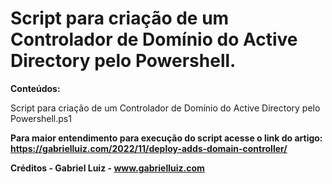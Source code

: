 # Script para criação de um Controlador de Domínio do Active Directory pelo Powershell.

**Conteúdos:**

Script para criação de um Controlador de Domínio do Active Directory pelo Powershell.ps1

**Para maior entendimento para execução do script acesse o link do artigo: https://gabrielluiz.com/2022/11/deploy-adds-domain-controller/**

**Créditos - Gabriel Luiz - www.gabrielluiz.com**
